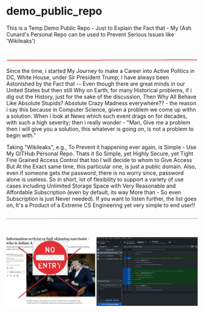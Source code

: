 # demo_public_repo
This is a Temp Demo Public Repo - Just to Explain the Fact that - My (Ash Cunard's Personal Repo can be used to Prevent Serious Issues like 'Wikileaks')

<br />

<img src="md_resources/horizontal_line_Red.png" />

<p>
	Since the time, i started My Journey to make a Career into Active Politics in DC, White House, under Sir President Trump; I have always been Astonished by the Fact that -- Even though there are great minds in our United States but then still Why on Earth, for many Historical problems, if i dig out the History, just for the sake of the discussion, Then Why All Behave Like Absolute Stupids? Absolute Crazy Madness everywhere?? - the reason i say this because in Computer Science, given a problem we come up withn a solution. When i look at News which such event drags on for decades, with such a high severity; then i really wonder - "Man, Give me a problem then i will give you a solution, this whatever is going on, is not a problem to begin with."
<p/>

<p>
	Taking "Wikileaks", e.g., To Prevent it happening ever again, is Simple - Use My GITHub Personal Repo. Thats it So Simple, yet Highly Secure, yet Tight Fine Grained Access Control that too I will decide to whom to Give Access But At the Exact same time, this particular one, is just a public domain. Also, even if someone gets the password, there is no worry since, password alone is useless. So in short, lot of flexibility to support a variety of use cases including Unlimited Storage Space with Very Reasonable and Affordable Subscription (even by default, its way More than - So even Subscription is just Never needed). If you want to listen further, the list goes on, It's a Product of a Extreme CS Engineering yet very simple to end user!!
<p/>


<p>
	<img src="md_resources/horizontal_line_light_gray.png" />
	<p>&nbsp;&nbsp;</p>
	<img src="md_resources/Case-Closed__Permanent-Ban-on-Such-Traitors.jpeg" />
</P>
